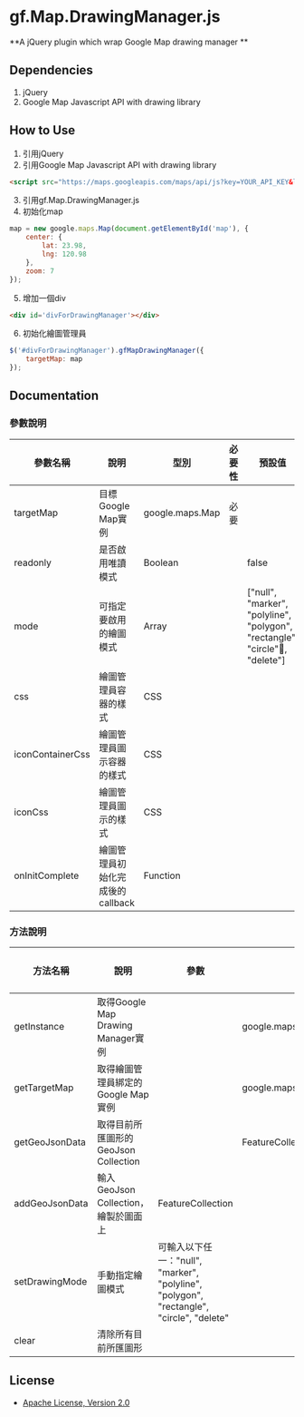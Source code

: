 gf.Map.DrawingManager.js
===========

**A jQuery plugin which wrap Google Map drawing manager ** 

Dependencies
--------
1. jQuery
2. Google Map Javascript API with drawing library

How to Use
--------

1. 引用jQuery
2. 引用Google Map Javascript API with drawing library
```html
<script src="https://maps.googleapis.com/maps/api/js?key=YOUR_API_KEY&libraries=drawing"></script>
```
3. 引用gf.Map.DrawingManager.js
4. 初始化map
```js
map = new google.maps.Map(document.getElementById('map'), {
    center: {
        lat: 23.98,
        lng: 120.98
    },
    zoom: 7
});
```
5. 增加一個div
```html
<div id='divForDrawingManager'></div>
```
6. 初始化繪圖管理員
```js
$('#divForDrawingManager').gfMapDrawingManager({
    targetMap: map    
});
```

Documentation
-------------
### 參數說明
| 參數名稱     | 說明                        | 型別              | 必要性  |  預設值|
|-------------|----------------------------|------------------|--------|-------|
| targetMap   | 目標Google Map實例     | google.maps.Map  |  必要  |       |
| readonly    | 是否啟用唯讀模式              | Boolean          |        |  false|
| mode        | 可指定要啟用的繪圖模式                     | Array  |   | ["null", "marker", "polyline", "polygon", "rectangle", "circle", "delete"]  |
| css    | 繪圖管理員容器的樣式              | CSS          |        |  |
| iconContainerCss    | 繪圖管理員圖示容器的樣式              | CSS          |        |  |
| iconCss    | 繪圖管理員圖示的樣式              | CSS          |        |  |
| onInitComplete    | 繪圖管理員初始化完成後的callback              | Function          |        |  |

### 方法說明
| 方法名稱     | 說明                        | 參數              | 回傳  |  預設值|
|-------------|----------------------------|------------------|--------|-------|
| getInstance   | 取得Google Map Drawing Manager實例     |   |  google.maps.drawing.DrawingManager  |       |
| getTargetMap   | 取得繪圖管理員綁定的Google Map實例     |   |  google.maps.Map  |       |
| getGeoJsonData   | 取得目前所匯圖形的GeoJson Collection     |   |  FeatureCollection  |       |
| addGeoJsonData   | 輸入GeoJson Collection，繪製於圖面上     | FeatureCollection  |   |       |
| setDrawingMode   | 手動指定繪圖模式     | 可輸入以下任一："null", "marker", "polyline", "polygon", "rectangle", "circle", "delete"  |    |       |
| clear   | 清除所有目前所匯圖形    |   |   |       |
License
-------------
* [Apache License, Version 2.0](http://www.apache.org/licenses/LICENSE-2.0.html)